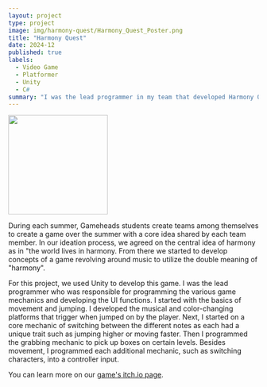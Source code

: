```yaml
---
layout: project
type: project
image: img/harmony-quest/Harmony_Quest_Poster.png
title: "Harmony Quest"
date: 2024-12
published: true
labels:
  - Video Game
  - Platformer
  - Unity
  - C#
summary: "I was the lead programmer in my team that developed Harmony Quest, a video game about a whole note that traverses a world of silence, determined to bring music to the world, by finding other musical notes."
---
```


<div>
  <img width="200px" src="../img/harmony-quest/Harmony_Quest_Poster.png" class="img-thumbnail" >
</div>

During each summer, Gameheads students create teams among themselves to create a game over the summer with a core idea shared by each team member. In our ideation process, we agreed on the central idea of harmony as in "the world lives in harmony. From there we started to develop concepts of a game revolving around music to utilize the double meaning of "harmony".

For this project, we used Unity to develop this game. I was the lead programmer who was responsible for programming the various game mechanics and developing the UI functions. I started with the basics of movement and jumping. I developed the musical and color-changing platforms that trigger when jumped on by the player. Next, I started on a core mechanic of switching between the different notes as each had a unique trait such as jumping higher or moving faster. Then I programmed the grabbing mechanic to pick up boxes on certain levels. Besides movement, I programmed each additional mechanic, such as switching characters, into a controller input. 

You can learn more on our [game's itch.io page](https://gameheads.itch.io/harmony-quest).
